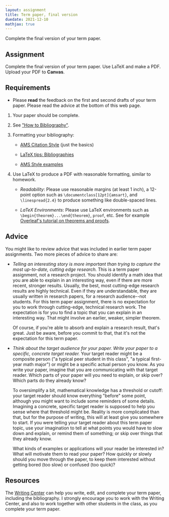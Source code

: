 ```yaml
---
layout: assignment
title: Term paper, final version
duedate: 2021-12-10
mathjax: true
---
```


Complete the final version of your term paper.

## Assignment

Complete the final version of your term paper.
Use LaTeX and make a PDF.
Upload your PDF to **Canvas**.


## Requirements

+   Please **read** the feedback on the first and second drafts of your term paper.
    Please read the advice at the bottom of this web page.

1.  Your paper should be complete.


2.  See ["How to Bibliography"](https://zteitler.github.io/assets/how-to-bibliography-2.pdf).
    
3.  Formatting your bibliography:
    
    + [AMS Citation Style](https://ms.mcmaster.ca/~vantuyl/courses/LibrarySlides_1.pdf) (just the basics)
    
    + [LaTeX tips: Bibliographies](https://faculty.math.illinois.edu/~hildebr/tex/bibliographies.html)
    
    + [AMS Style examples](https://www.csuci.edu/wmc/pdf/citations/ams-style-guide-revised2020.pdf)
    

4.  Use LaTeX to produce a PDF with reasonable formatting,
    similar to homework.
    
    + _Readability_: Please use reasonable margins (at least 1 inch),
      a 12-point option such as `\documentclass[12pt]{amsart}`,
      and `\linespread{2.4}` to produce something like double-spaced lines.
    
    + _LaTeX Environments_: Please use LaTeX environments such as
      `\begin{theorem}...\end{theorem}`, `proof`, etc.
      See for example
      [Overleaf's tutorial on theorems and proofs](https://www.overleaf.com/learn/latex/theorems_and_proofs).

## Advice

You might like to review advice that was included in earlier term paper assignments.
Two more pieces of advice to share are:

+ _Telling an interesting story is more important than trying to capture the most up-to-date, cutting edge research._
  This is a term paper assignment, not a research project.
  You should identify a math idea that you are able to explain in an interesting way,
  even if there are more recent, stronger results.
  Usually, the best, most cutting-edge research results are highly technical.
  Even if they are understandable, they are usually written in research papers, for a research audience--not students.
  For this term paper assignment, there is no expectation for you to work through cutting-edge, technical research work.
  The expectation is for you to find a topic that you can explain in an interesting way.
  That might involve an earlier, weaker, simpler theorem.
  
  Of course, if you're able to absorb and explain a research result, that's great.
  Just be aware, before you commit to that, that it's not the expectation for this term paper.
  
+ _Think about the target audience for your paper. Write your paper to a specific, concrete target reader._
  Your target reader might be a composite person ("a typical peer student in this class", "a typical first-year math major")
  or might be a specific actual person you know.
  As you write your paper, imagine that you are communicating with that target reader.
  Which parts of your paper will you need to explain, or skip over? Which parts do they already know?
  
  To oversimplify a bit, mathematical knowledge has a threshold or cutoff:
  your target reader should know everything "before" some point, although you might want to
  include some reminders of some details.
  Imagining a concrete, specific target reader is supposed to help you sense where that threshold might be.
  Reality is more complicated than that, but for the purpose of writing, this will at least
  give you somewhere to start.
  If you were telling your target reader about this term paper topic,
  use your imagination to tell at what points you would have to slow down and explain,
  or remind them of something; or skip over things that they already know.
  
  What kinds of examples or applications will your reader be interested in?
  What will motivate them to read your paper?
  How quickly or slowly should you move through the paper, to keep them interested
  without getting bored (too slow) or confused (too quick)?
  

## Resources

The [Writing Center](https://www.boisestate.edu/writingcenter/)
can help you write, edit, and complete your term paper, including the bibliography.
I strongly encourage you to work with the Writing Center,
and also to work together with other students in the class,
as you complete your term paper.
